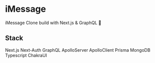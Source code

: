 # iMessage

iMessage Clone build with Next.js & GraphQL 💬

## Stack

Next.js Next-Auth GraphQL ApolloServer ApolloClient Prisma MongoDB Typescript ChakraUI
